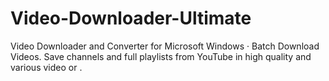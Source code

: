 # Video-Downloader-Ultimate
Video Downloader and Converter for Microsoft Windows · Batch Download Videos. Save channels and full playlists from YouTube in high quality and various video or .
